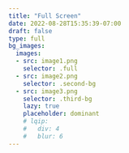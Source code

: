 ```yaml
---
title: "Full Screen"
date: 2022-08-28T15:35:39-07:00
draft: false
type: full
bg_images:
  images:
  - src: image1.png
    selector: .full
  - src: image2.png
    selector: .second-bg
  - src: image3.png
    selector: .third-bg
    lazy: true
    placeholder: dominant
    # lqip:
    #   div: 4
    #   blur: 6
--- 
```


